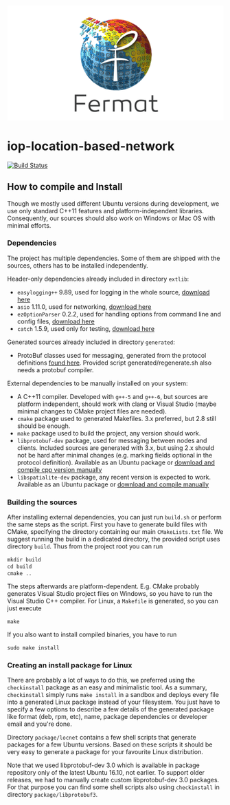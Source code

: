 ![alt text](https://raw.githubusercontent.com/Fermat-ORG/media-kit/00135845a9d1fbe3696c98454834efbd7b4329fb/MediaKit/Logotype/fermat_logo_3D/Fermat_logo_v2_readme_1024x466.png "Fermat Logo")

# iop-location-based-network
[![Build Status](https://travis-ci.org/Fermat-ORG/iop-location-based-network.svg?branch=master)](https://travis-ci.org/Fermat-ORG/iop-location-based-network)

## How to compile and Install

Though we mostly used different Ubuntu versions during development,
we use only standard C++11 features and platform-independent libraries.
Consequently, our sources should also work on Windows or Mac OS with minimal efforts.

### Dependencies

The project has multiple dependencies. Some of them are shipped with the sources,
others has to be installed independently.

Header-only dependencies already included in directory `extlib`:
- `easylogging++` 9.89, used for logging in the whole source,
  [download here](https://github.com/easylogging/easyloggingpp)
- `asio` 1.11.0, used for networking,
  [download here](http://think-async.com/Asio/Download)
- `ezOptionParser` 0.2.2, used for handling options from command line and config files,
  [download here](http://ezoptionparser.sourceforge.net/)
- `catch` 1.5.9, used only for testing,
  [download here](https://github.com/philsquared/Catch)

Generated sources already included in directory `generated`:
- ProtoBuf classes used for messaging, generated from the protocol definitions
  [found here](https://raw.githubusercontent.com/Internet-of-People/message-protocol/master/IopLocNet.proto).
  Provided script generated/regenerate.sh also needs a protobuf compiler.

External dependencies to be manually installed on your system:
- A C++11 compiler. Developed with `g++-5` and `g++-6`, but sources are platform independent,
  should work with clang or Visual Studio (maybe minimal changes to CMake project files are needed).
- `cmake` package used to generated Makefiles. 3.x preferred, but 2.8 still should be enough.
- `make` package used to build the project, any version should work.
- `libprotobuf-dev` package, used for messaging between nodes and clients.
  Included sources are generated with 3.x, but using 2.x should not be hard after minimal changes
  (e.g. marking fields optional in the protocol definition). Available as an Ubuntu package or
  [download and compile cpp version manually](https://github.com/google/protobuf)
- `libspatialite-dev` package, any recent version is expected to work. Available as an Ubuntu package or
  [download and compile manually](https://www.gaia-gis.it/fossil/libspatialite/index)


### Building the sources

After installing external dependencies, you can just run `build.sh` or perform the same steps
as the script. First you have to generate build files with CMake, specifying the directory
containing our main `CMakeLists.txt` file. We suggest running the build in a dedicated directory,
the provided script uses directory `build`. Thus from the project root you can run

    mkdir build
    cd build
    cmake ..

The steps afterwards are platform-dependent. E.g. CMake probably generates
Visual Studio project files on Windows, so you have to run the Visual Studio C++ compiler.
For Linux, a `Makefile` is generated, so you can just execute

    make

If you also want to install compiled binaries, you have to run

    sudo make install


### Creating an install package for Linux

There are probably a lot of ways to do this, we preferred using the `checkinstall` package
as an easy and minimalistic tool. As a summary, `checkinstall` simply runs `make install`
in a sandbox and deploys every file into a generated Linux package instead of your filesystem.
You just have to specify a few options to describe a few details of the generated package
like format (deb, rpm, etc), name, package dependencies or developer email and you're done.

Directory `package/locnet` contains a few shell scripts that generate packages
for a few Ubuntu versions. Based on these scripts it should be very easy to generate
a package for your favourite Linux distribution.

Note that we used libprotobuf-dev 3.0 which is available in package repository
only of the latest Ubuntu 16.10, not earlier. To support older releases,
we had to manually create custom libprotobuf-dev 3.0 packages.
For that purpose you can find some shell scripts also using `checkinstall`
in directory `package/libprotobuf3`.
